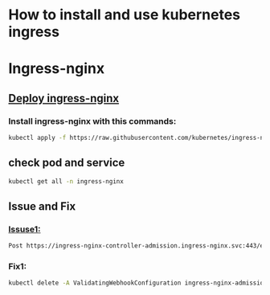 # How to install and use kubernetes ingress

# Ingress-nginx
## [Deploy ingress-nginx](https://kubernetes.github.io/ingress-nginx/deploy/)


### Install ingress-nginx with this commands:

```bash
kubectl apply -f https://raw.githubusercontent.com/kubernetes/ingress-nginx/controller-v1.5.1/deploy/static/provider/cloud/deploy.yaml
```
## check pod and service
```bash
kubectl get all -n ingress-nginx
```

## Issue and Fix

### [Issuse1:](https://github.com/kubernetes/ingress-nginx/issues/5583)
```bash 
Post https://ingress-nginx-controller-admission.ingress-nginx.svc:443/extensions/v1beta1/ingresses?timeout=30s: context deadline exceeded
```
### Fix1:
```bash
kubectl delete -A ValidatingWebhookConfiguration ingress-nginx-admission
```